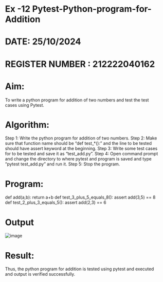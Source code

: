 # Ex -12 Pytest-Python-program-for-Addition
# DATE: 25/10/2024
# REGISTER NUMBER : 212222040162
# Aim:
To write a python program for addition of two numbers and test the test cases using Pytest.
# Algorithm:
Step 1: Write the python program for addition of two numbers. Step 2: Make sure that function name should be “def test_*():” and the line to be tested should have assert keyword at the beginning. Step 3: Write some test cases for to be tested and save it as “test_add.py”. Step 4: Open command prompt and change the directory to where pytest and program is saved and type “pytest test_add.py” and run it. Step 5: Stop the program.
# Program:
def add(a,b): 
return a+b 
def test_3_plus_5_equals_8(): 
assert add(3,5) == 8 
def test_2_plus_3_equals_5(): 
assert add(2,3) == 6
# Output
![image](https://github.com/user-attachments/assets/3474a1db-2d23-4131-aa4f-e0e9956a81c2)
# Result:
Thus, the python program for addition is tested using pytest and executed and output is verified successfully.
